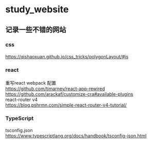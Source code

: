 # study_website 
## 记录一些不错的网站 
 ### css  
 ####
 https://qishaoxuan.github.io/css_tricks/polygonLayout/#js
 ### react
 ####
 重写react webpack 配置  
 https://github.com/timarney/react-app-rewired  
 https://github.com/arackaf/customize-cra#available-plugins  
 react-router v4  
 https://blog.pshrmn.com/simple-react-router-v4-tutorial/  
 ### TypeScript
 ####
 tsconfig.json  
 https://www.typescriptlang.org/docs/handbook/tsconfig-json.html
